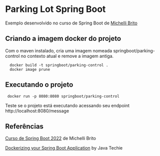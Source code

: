 # Parking Lot Spring Boot

Exemplo desenvolvido no curso de Spring Boot
de [Michelli Brito](https://www.youtube.com/watch?v=LXRU-Z36GEU&ab_channel=MichelliBrito)

## Criando a imagem docker do projeto
Com o maven instalado, cria uma imagem nomeada springboot/parking-control no contexto atual e remove a imagem antiga.

```shell
  docker build -t springboot/parking-control . 
  docker image prune
```

## Executando o projeto

 ```shell
  docker run -p 8080:8080 springboot/parking-control
```
Teste se o projeto está executando acessando seu endpoint http://localhost:8080/message


## Referências
[Curso de Spring Boot 2022](https://www.youtube.com/watch?v=LXRU-Z36GEU&ab_channel=MichelliBrito) de Michelli Brito

[Dockerizing your Spring Boot Application](https://www.youtube.com/watch?v=e3YERpG2rMs&ab_channel=JavaTechie) by Java Techie
